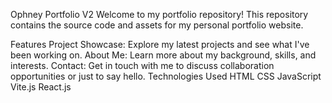 Ophney Portfolio V2
Welcome to my portfolio repository! This repository contains the source code and assets for my personal portfolio website.

Features
Project Showcase: Explore my latest projects and see what I've been working on.
About Me: Learn more about my background, skills, and interests.
Contact: Get in touch with me to discuss collaboration opportunities or just to say hello.
Technologies Used
HTML
CSS
JavaScript
Vite.js
React.js
